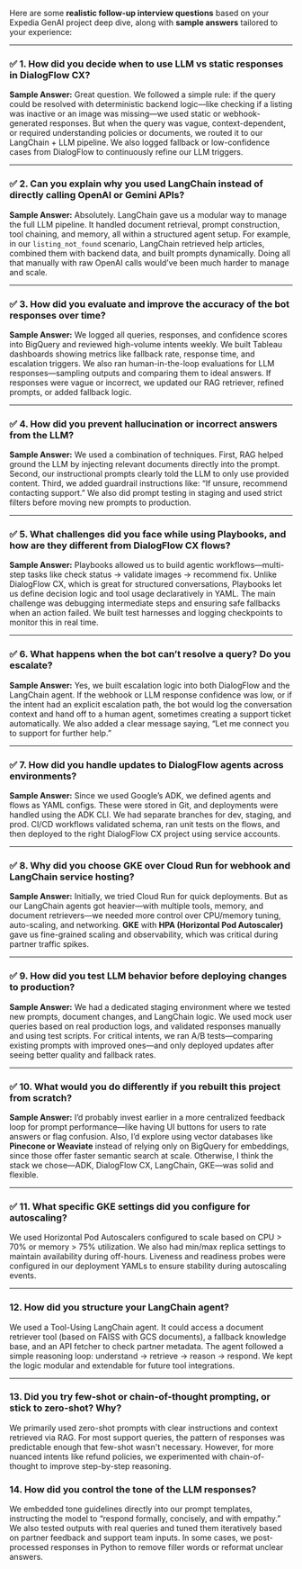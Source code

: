 Here are some **realistic follow-up interview questions** based on your Expedia GenAI project deep dive, along with **sample answers** tailored to your experience:

---

### ✅ **1. How did you decide when to use LLM vs static responses in DialogFlow CX?**

**Sample Answer:**
Great question. We followed a simple rule: if the query could be resolved with deterministic backend logic—like checking if a listing was inactive or an image was missing—we used static or webhook-generated responses. But when the query was vague, context-dependent, or required understanding policies or documents, we routed it to our LangChain + LLM pipeline. We also logged fallback or low-confidence cases from DialogFlow to continuously refine our LLM triggers.

---

### ✅ **2. Can you explain why you used LangChain instead of directly calling OpenAI or Gemini APIs?**

**Sample Answer:**
Absolutely. LangChain gave us a modular way to manage the full LLM pipeline. It handled document retrieval, prompt construction, tool chaining, and memory, all within a structured agent setup. For example, in our `listing_not_found` scenario, LangChain retrieved help articles, combined them with backend data, and built prompts dynamically. Doing all that manually with raw OpenAI calls would’ve been much harder to manage and scale.

---

### ✅ **3. How did you evaluate and improve the accuracy of the bot responses over time?**

**Sample Answer:**
We logged all queries, responses, and confidence scores into BigQuery and reviewed high-volume intents weekly. We built Tableau dashboards showing metrics like fallback rate, response time, and escalation triggers. We also ran human-in-the-loop evaluations for LLM responses—sampling outputs and comparing them to ideal answers. If responses were vague or incorrect, we updated our RAG retriever, refined prompts, or added fallback logic.

---

### ✅ **4. How did you prevent hallucination or incorrect answers from the LLM?**

**Sample Answer:**
We used a combination of techniques. First, RAG helped ground the LLM by injecting relevant documents directly into the prompt. Second, our instructional prompts clearly told the LLM to only use provided content. Third, we added guardrail instructions like: “If unsure, recommend contacting support.” We also did prompt testing in staging and used strict filters before moving new prompts to production.

---

### ✅ **5. What challenges did you face while using Playbooks, and how are they different from DialogFlow CX flows?**

**Sample Answer:**
Playbooks allowed us to build agentic workflows—multi-step tasks like check status → validate images → recommend fix. Unlike DialogFlow CX, which is great for structured conversations, Playbooks let us define decision logic and tool usage declaratively in YAML. The main challenge was debugging intermediate steps and ensuring safe fallbacks when an action failed. We built test harnesses and logging checkpoints to monitor this in real time.

---

### ✅ **6. What happens when the bot can’t resolve a query? Do you escalate?**

**Sample Answer:**
Yes, we built escalation logic into both DialogFlow and the LangChain agent. If the webhook or LLM response confidence was low, or if the intent had an explicit escalation path, the bot would log the conversation context and hand off to a human agent, sometimes creating a support ticket automatically. We also added a clear message saying, “Let me connect you to support for further help.”

---

### ✅ **7. How did you handle updates to DialogFlow agents across environments?**

**Sample Answer:**
Since we used Google’s ADK, we defined agents and flows as YAML configs. These were stored in Git, and deployments were handled using the ADK CLI. We had separate branches for dev, staging, and prod. CI/CD workflows validated schema, ran unit tests on the flows, and then deployed to the right DialogFlow CX project using service accounts.

---

### ✅ **8. Why did you choose GKE over Cloud Run for webhook and LangChain service hosting?**

**Sample Answer:**
Initially, we tried Cloud Run for quick deployments. But as our LangChain agents got heavier—with multiple tools, memory, and document retrievers—we needed more control over CPU/memory tuning, auto-scaling, and networking. **GKE** with **HPA (Horizontal Pod Autoscaler)** gave us fine-grained scaling and observability, which was critical during partner traffic spikes.

---

### ✅ **9. How did you test LLM behavior before deploying changes to production?**

**Sample Answer:**
We had a dedicated staging environment where we tested new prompts, document changes, and LangChain logic. We used mock user queries based on real production logs, and validated responses manually and using test scripts. For critical intents, we ran A/B tests—comparing existing prompts with improved ones—and only deployed updates after seeing better quality and fallback rates.

---

### ✅ **10. What would you do differently if you rebuilt this project from scratch?**

**Sample Answer:**
I’d probably invest earlier in a more centralized feedback loop for prompt performance—like having UI buttons for users to rate answers or flag confusion. Also, I’d explore using vector databases like **Pinecone or Weaviate** instead of relying only on BigQuery for embeddings, since those offer faster semantic search at scale. Otherwise, I think the stack we chose—ADK, DialogFlow CX, LangChain, GKE—was solid and flexible.

---
### ✅ **11. What specific GKE settings did you configure for autoscaling?**

We used Horizontal Pod Autoscalers configured to scale based on CPU > 70% or memory > 75% utilization. We also had min/max replica settings to maintain availability during off-hours. Liveness and readiness probes were configured in our deployment YAMLs to ensure stability during autoscaling events.

---
### 12. How did you structure your LangChain agent?

We used a Tool-Using LangChain agent. It could access a document retriever tool (based on FAISS with GCS documents), a fallback knowledge base, and an API fetcher to check partner metadata. The agent followed a simple reasoning loop: understand → retrieve → reason → respond. We kept the logic modular and extendable for future tool integrations.

---
### 13. Did you try few-shot or chain-of-thought prompting, or stick to zero-shot? Why?

We primarily used zero-shot prompts with clear instructions and context retrieved via RAG. For most support queries, the pattern of responses was predictable enough that few-shot wasn't necessary. However, for more nuanced intents like refund policies, we experimented with chain-of-thought to improve step-by-step reasoning.

### 14. How did you control the tone of the LLM responses?

We embedded tone guidelines directly into our prompt templates, instructing the model to “respond formally, concisely, and with empathy.” We also tested outputs with real queries and tuned them iteratively based on partner feedback and support team inputs. In some cases, we post-processed responses in Python to remove filler words or reformat unclear answers.
